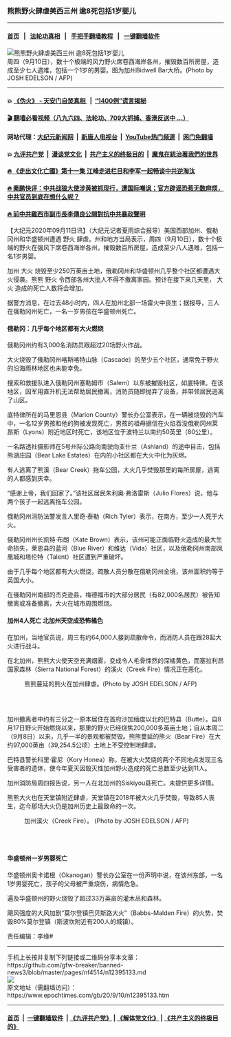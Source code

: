 ### 熊熊野火肆虐美西三州 逾8死包括1岁婴儿
------------------------

#### [首页](https://github.com/gfw-breaker/banned-news3/blob/master/README.md) &nbsp;&nbsp;|&nbsp;&nbsp; [法轮功真相](https://github.com/begood0513/basic/blob/master/README.md)  &nbsp;&nbsp;|&nbsp;&nbsp; [手把手翻墙教程](https://github.com/gfw-breaker/guides/wiki)  &nbsp;&nbsp;|&nbsp;&nbsp; [一键翻墙软件](https://github.com/gfw-breaker/nogfw/blob/master/README.md)  



<div><img alt="熊熊野火肆虐美西三州 逾8死包括1岁婴儿" class="attachment-djy_600_400 size-djy_600_400 wp-post-image" src="https://i.epochtimes.com/assets/uploads/2020/09/000_8PL8JX-600x400.jpg"/>
<div class="caption">
 周四（9月10日），数十个极端的风力野火席卷西海岸各州，摧毁数百所房屋，造成至少七人遇难，包括一个1岁的男婴。图为加州Bidwell Bar大桥。(Photo by JOSH EDELSON / AFP)
</div></div><hr/>

#### 💥 [《伪火》 - 天安门自焚真相 ](http://141.164.51.119:10000/videos/blog/weihuo.html)&nbsp; |&nbsp; [“1400例”谎言揭秘  ](http://141.164.51.119:10000/videos/blog/jiexi1400.html)

#### [ 🎬  翻墙必看视频（八九六四、法轮功、709大抓捕、香港反送中 ...）](https://github.com/gfw-breaker/links/blob/master/banned.md)

#### 网站代理：[大纪元新闻网](http://167.172.10.89:10080/gb/) &nbsp;|&nbsp; [新唐人电视台](http://167.172.10.89:8808/gb/)  &nbsp;|&nbsp; [YouTube热门频道](http://158.247.203.241/youtube.html) &nbsp;|&nbsp; [网门免翻墙](http://158.247.203.241:11000/show.aspx?name=ogHome)

#### 💥 [九评共产党](http://141.164.51.119:10000/videos/res/jiuping/)&nbsp; |&nbsp; [漫谈党文化](http://141.164.51.119:10000/videos/res/mtdwh/)&nbsp; |&nbsp; [共产主义的终极目的](http://141.164.51.119:10000/videos/res/zjmd/)&nbsp; |&nbsp; [魔鬼在統治著我們的世界](http://141.164.51.119:10000/videos/res/TheSpecter/)  

#### [ 🔥  《走出文化亡國》第十一集 江峰走进栏目和李军一起畅谈中共逆淘汰](http://141.164.51.119:10000/videos/news/../res/zcwhwg/index.html)

#### [ 🔥  秦鹏快评：中共战狼大使涉黄被抓现行，遭国际嘲讽；官方辟谣恐惹无数麻烦，中共官员到底在想什么呢？](http://141.164.51.119:10000/videos/news/qp03.html)

#### [ 🔥  前中共雞西市副市長李傳良公開對抗中共暴政聲明](http://141.164.51.119:10000/videos/news/../tui/index.html)

<div><p>
 【大纪元2020年09月11日讯】（大纪元记者夏雨综合报导）美国西部加州、俄勒冈州和华盛顿州遭遇
 <ok href="https://www.epochtimes.com/gb/tag/%E9%87%8E%E7%81%AB.html">
  野火
 </ok>
 肆虐。州和地方当局表示，周四（9月10日），数十个极端的野火在强风下席卷西海岸各州，摧毁数百所房屋，造成至少八人遇难，包括一名1岁男婴。
</p>
<p>
 加州
 <ok href="https://www.epochtimes.com/gb/tag/%E5%A4%A7%E7%81%AB.html">
  大火
 </ok>
 烧毁至少250万英亩土地，俄勒冈州和华盛顿州几乎整个社区都遭遇大火侵袭。熊熊
 <ok href="https://www.epochtimes.com/gb/tag/%E9%87%8E%E7%81%AB.html">
  野火
 </ok>
 令西部各州大批人不得不撤离家园。预计在接下来几天里，
 <ok href="https://www.epochtimes.com/gb/tag/%E5%A4%A7%E7%81%AB.html">
  大火
 </ok>
 造成的死亡人数将会增加。
</p>
<p>
 据警方消息，在过去48小时内，四人在加州北部一场雷火中丧生；据报导，三人在俄勒冈州死亡，一名一岁男孩在华盛顿州死亡。
</p>
<h4>
 俄勒冈：几乎每个地区都有大火燃烧
</h4>
<p>
 俄勒冈州约有3,000名消防员跟超过20场野火作战。
</p>
<p>
 大火烧毁了俄勒冈州喀斯喀特山脉（Cascade）的至少五个社区，通常免于野火的沿海雨林地区也未能幸免。
</p>
<p>
 搜索和救援队进入俄勒冈州塞勒姆市（Salem）以东被摧毁社区，如底特律。在该地区，因军用直升机无法帮助居民撤离，消防员随即抛弃了设备，并带领居民逃离了山区。
</p>
<p>
 底特律所在的马里恩县（Marion County）警长办公室表示，在一辆被烧毁的汽车中，一名12岁男孩和他的狗被发现死亡，男孩的祖母据信在火焰吞没俄勒冈州莱昂斯（Lyons）附近地区时死亡，该地区位于波特兰以南约50英里（80公里）。
</p>
<div class="video_fit_container">
</div>
<p>
 一名路透社摄影师在5号州际公路向南驶向亚什兰（Ashland）的途中目击，包括熊湖庄园（Bear Lake Estates）在内的小社区都在大火中化为灰烬。
</p>
<p>
 有人逃离了熊溪（Bear Creek）拖车公园，大火几乎焚毁那里的每所房屋，逃离的人都感到庆幸。
</p>
<p>
 “感谢上帝，我们回家了。”该社区居民朱利奥·弗洛雷斯（Julio Flores）说，他与两个孩子一起逃离拖车公园。
</p>
<p>
 俄勒冈州消防法警发言人里奇·泰勒（Rich Tyler）表示，在南方，至少一人死于大火。
</p>
<p>
 俄勒冈州州长凯特·布朗（Kate Brown）表示，该州可能正面临野火造成的最大生命损失，莱恩县的蓝河（Blue River）和维达（Vida）社区，以及俄勒冈州南部凤凰城和塔伦特（Talent）社区遭到严重破坏。
</p>
<p>
 由于几乎每个地区都有大火燃烧，疏散人员分散在俄勒冈州全境，该州面积约等于英国大小。
</p>
<p>
 在俄勒冈州南部的杰克逊县，梅德福市的大部分居民（有82,000名居民）被告知撤离或准备撤离，大火在城市周围燃烧。
</p>
<div class="video_fit_container">
</div>
<h4>
 加州4人死亡 北加州天空成恐怖橘色
</h4>
<p>
 在加州，当地官员说，周三有约64,000人接到疏散命令，而消防人员在跟28起大火进行战斗。
</p>
<p>
 在北加州，熊熊大火使天空充满烟雾，变成令人毛骨悚然的深橘黄色，而塞拉利昂国家森林（Sierra National Forest）的溪火（Creek Fire）情况正在恶化。
</p>
<figure class="wp-caption aligncenter" id="attachment_12395160" style="width: 600px">
 <ok href="https://i.epochtimes.com/assets/uploads/2020/09/000_8PM67H.jpg">
  <img alt="" class="wp-image-12395160 size-large" src="https://i.epochtimes.com/assets/uploads/2020/09/000_8PM67H-600x406.jpg"/>
 </ok>
 <br/><figcaption class="wp-caption-text">
  熊熊蔓延的熊火在加州肆虐。(Photo by JOSH EDELSON / AFP)
 </figcaption><br/>
</figure><br/>
<p>
 加州撤离者中约有三分之一原本居住在首府沙加缅度以北的巴特县（Butte）。自8月17日野火开始燃烧以来，那里的野火已经烧焦200,000多英亩土地；自从本周二（9月8日）以来，几乎一半的景观都被焚毁。熊熊蔓延的熊火（Bear Fire）在大约97,000英亩（39,254.5公顷）土地上不受控制地肆虐。
</p>
<p>
 巴特县警长科里·霍尼（Kory Honea）称，在被大火焚烧的两个不同地点发现三名受害者的遗体，使今年夏天因毁灭性加州野火造成的死亡总数至少达到11人。
</p>
<p>
 加州消防局周四报告说，另一人在北加州的Siskiyou县死亡。未提供更多详情。
</p>
<p>
 熊熊大火也在天堂镇附近肆虐，天堂镇在2018年被大火几乎焚毁，导致85人丧生，迄今那场大火仍是加州历史上最致命的一次。
</p>
<figure class="wp-caption aligncenter" id="attachment_12395157" style="width: 600px">
 <ok href="https://i.epochtimes.com/assets/uploads/2020/09/000_1X18BS.jpg">
  <img alt="" class="wp-image-12395157 size-large" src="https://i.epochtimes.com/assets/uploads/2020/09/000_1X18BS-600x400.jpg"/>
 </ok>
 <br/><figcaption class="wp-caption-text">
  加州溪火（Creek Fire）。 (Photo by JOSH EDELSON / AFP)
 </figcaption><br/>
</figure><br/>
<div class="video_fit_container">
</div>
<h4>
 华盛顿州一岁男婴死亡
</h4>
<p>
 华盛顿州奥卡诺根（Okanogan）警长办公室在一份声明中说，在该州东部，一名1岁男婴死亡，孩子的父母被严重烧伤，病情危急。
</p>
<p>
 遍及华盛顿州的野火烧毁了超过33万英亩的灌木丛和森林。
</p>
<p>
 飓风强度的大风加剧“莫尔登镇巴贝斯路大火”（Babbs-Malden Fire）的火势，焚毁80%莫尔登镇（斯波坎附近有200人的城镇）。
</p>
<p>
 责任编辑：李缘#
</p>
</div>
<hr/>
手机上长按并复制下列链接或二维码分享本文章：<br/>
https://github.com/gfw-breaker/banned-news3/blob/master/pages/nf4514/n12395133.md <br/>
<a href='https://github.com/gfw-breaker/banned-news3/blob/master/pages/nf4514/n12395133.md'><img src='https://github.com/gfw-breaker/banned-news3/blob/master/pages/nf4514/n12395133.md.png'/></a> <br/>
原文地址（需翻墙访问）：https://www.epochtimes.com/gb/20/9/10/n12395133.htm


------------------------
#### [首页](https://github.com/gfw-breaker/banned-news3/blob/master/README.md) &nbsp;|&nbsp; [一键翻墙软件](https://github.com/gfw-breaker/nogfw/blob/master/README.md) &nbsp;| [《九评共产党》](https://github.com/gfw-breaker/9ping.md/blob/master/README.md#九评之一评共产党是什么) | [《解体党文化》](https://github.com/gfw-breaker/jtdwh.md/blob/master/README.md) | [《共产主义的终极目的》](https://github.com/gfw-breaker/gczydzjmd.md/blob/master/README.md)


<img src='http://gfw-breaker.win/banned-news3/pages/nf4514/n12395133.md' width='0px' height='0px'/>